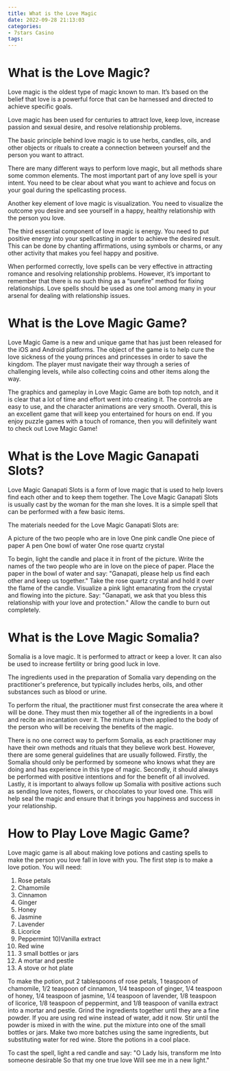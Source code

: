 ```yaml
---
title: What is the Love Magic
date: 2022-09-28 21:13:03
categories:
- 7stars Casino
tags:
---
```



#  What is the Love Magic?

Love magic is the oldest type of magic known to man. It’s based on the belief that love is a powerful force that can be harnessed and directed to achieve specific goals.

Love magic has been used for centuries to attract love, keep love, increase passion and sexual desire, and resolve relationship problems.

The basic principle behind love magic is to use herbs, candles, oils, and other objects or rituals to create a connection between yourself and the person you want to attract.

There are many different ways to perform love magic, but all methods share some common elements. The most important part of any love spell is your intent. You need to be clear about what you want to achieve and focus on your goal during the spellcasting process.

Another key element of love magic is visualization. You need to visualize the outcome you desire and see yourself in a happy, healthy relationship with the person you love.

The third essential component of love magic is energy. You need to put positive energy into your spellcasting in order to achieve the desired result. This can be done by chanting affirmations, using symbols or charms, or any other activity that makes you feel happy and positive.

When performed correctly, love spells can be very effective in attracting romance and resolving relationship problems. However, it’s important to remember that there is no such thing as a “surefire” method for fixing relationships. Love spells should be used as one tool among many in your arsenal for dealing with relationship issues.

#  What is the Love Magic Game?

Love Magic Game is a new and unique game that has just been released for the iOS and Android platforms. The object of the game is to help cure the love sickness of the young princes and princesses in order to save the kingdom. The player must navigate their way through a series of challenging levels, while also collecting coins and other items along the way.

The graphics and gameplay in Love Magic Game are both top notch, and it is clear that a lot of time and effort went into creating it. The controls are easy to use, and the character animations are very smooth. Overall, this is an excellent game that will keep you entertained for hours on end. If you enjoy puzzle games with a touch of romance, then you will definitely want to check out Love Magic Game!

#  What is the Love Magic Ganapati Slots?

Love Magic Ganapati Slots is a form of love magic that is used to help lovers find each other and to keep them together. The Love Magic Ganapati Slots is usually cast by the woman for the man she loves. It is a simple spell that can be performed with a few basic items.

The materials needed for the Love Magic Ganapati Slots are:

A picture of the two people who are in love
One pink candle
One piece of paper
A pen
One bowl of water
One rose quartz crystal


 To begin, light the candle and place it in front of the picture. Write the names of the two people who are in love on the piece of paper. Place the paper in the bowl of water and say: "Ganapati, please help us find each other and keep us together." Take the rose quartz crystal and hold it over the flame of the candle. Visualize a pink light emanating from the crystal and flowing into the picture. Say: "Ganapati, we ask that you bless this relationship with your love and protection." Allow the candle to burn out completely.

#  What is the Love Magic Somalia?

Somalia is a love magic. It is performed to attract or keep a lover. It can also be used to increase fertility or bring good luck in love.

The ingredients used in the preparation of Somalia vary depending on the practitioner's preference, but typically includes herbs, oils, and other substances such as blood or urine.

To perform the ritual, the practitioner must first consecrate the area where it will be done. They must then mix together all of the ingredients in a bowl and recite an incantation over it. The mixture is then applied to the body of the person who will be receiving the benefits of the magic.

There is no one correct way to perform Somalia, as each practitioner may have their own methods and rituals that they believe work best. However, there are some general guidelines that are usually followed. Firstly, the Somalia should only be performed by someone who knows what they are doing and has experience in this type of magic. Secondly, it should always be performed with positive intentions and for the benefit of all involved. Lastly, it is important to always follow up Somalia with positive actions such as sending love notes, flowers, or chocolates to your loved one. This will help seal the magic and ensure that it brings you happiness and success in your relationship.

#  How to Play Love Magic Game?

Love magic game is all about making love potions and casting spells to make the person you love fall in love with you. The first step is to make a love potion. You will need:

1) Rose petals
2) Chamomile
3) Cinnamon
4) Ginger
5) Honey
6) Jasmine
7) Lavender
8) Licorice
9) Peppermint
10)Vanilla extract 
11) Red wine 
12) 3 small bottles or jars 
13) A mortar and pestle 
14) A stove or hot plate 

To make the potion, put 2 tablespoons of rose petals, 1 teaspoon of chamomile, 1/2 teaspoon of cinnamon, 1/4 teaspoon of ginger, 1/4 teaspoon of honey, 1/4 teaspoon of jasmine, 1/4 teaspoon of lavender, 1/8 teaspoon of licorice, 1/8 teaspoon of peppermint, and 1/8 teaspoon of vanilla extract into a mortar and pestle. Grind the ingredients together until they are a fine powder. If you are using red wine instead of water, add it now. Stir until the powder is mixed in with the wine. put the mixture into one of the small bottles or jars. Make two more batches using the same ingredients, but substituting water for red wine. Store the potions in a cool place.

To cast the spell, light a red candle and say: "O Lady Isis, transform me Into someone desirable So that my one true love Will see me in a new light."